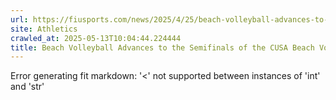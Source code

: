 ```yaml
---
url: https://fiusports.com/news/2025/4/25/beach-volleyball-advances-to-the-semifinals-of-the-cusa-beach-volleyball-championships.aspx
site: Athletics
crawled_at: 2025-05-13T10:04:44.224444
title: Beach Volleyball Advances to the Semifinals of the CUSA Beach Volleyball Championships - FIU Athletics
---
```


Error generating fit markdown: '<' not supported between instances of 'int' and 'str'
